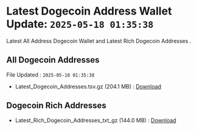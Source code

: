 # Latest Dogecoin Address Wallet Update: `2025-05-18 01:35:38`

Latest All Address Dogecoin Wallet and Latest Rich Dogecoin Addresses .

## All Dogecoin Addresses

File Updated : `2025-05-18 01:35:38`

- Latest_Dogecoin_Addresses.tsv.gz (204.1 MB) : [Download](https://github.com/Pymmdrza/Rich-Address-Wallet/releases/tag/Dogecoin)

## Dogecoin Rich Addresses

- Latest_Rich_Dogecoin_Addresses_txt_gz (144.0 MB) : [Download](https://github.com/Pymmdrza/Rich-Address-Wallet/releases/tag/Dogecoin)
